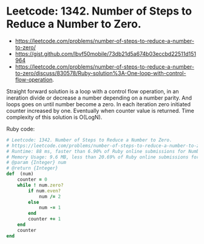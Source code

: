 # Leetcode: 1342. Number of Steps to Reduce a Number to Zero.

- https://leetcode.com/problems/number-of-steps-to-reduce-a-number-to-zero/
- https://gist.github.com/lbvf50mobile/73db21d5a674b03eccbd22511d151964
- https://leetcode.com/problems/number-of-steps-to-reduce-a-number-to-zero/discuss/830578/Ruby-solution%3A-One-loop-with-control-flow-operation.


Straight forward solution is a loop with a control flow operation, in an ineration divide or decrease a number depending on a number parity. And loops goes on until number become a zero. In each iteration zero initiated counter increased by one. Eventually when counter value is returned. Time complexity of this solution is O(LogN).

Ruby code:
```Ruby
# Leetcode: 1342. Number of Steps to Reduce a Number to Zero.
# https://leetcode.com/problems/number-of-steps-to-reduce-a-number-to-zero/
# Runtime: 88 ms, faster than 6.90% of Ruby online submissions for Number of Steps to Reduce a Number to Zero.
# Memory Usage: 9.6 MB, less than 20.69% of Ruby online submissions for Number of Steps to Reduce a Number to Zero.
# @param {Integer} num
# @return {Integer}
def  (num)
    counter = 0
    while ! num.zero?
        if num.even?
            num /= 2
        else
            num -= 1
        end
        counter += 1
    end
    counter 
end
```